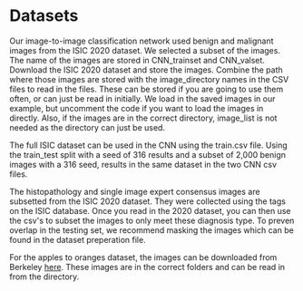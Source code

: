 # Datasets
Our image-to-image classification network used benign and malignant images from the ISIC 2020 dataset. We selected a subset of the images. The name of the images are stored in CNN_trainset and CNN_valset. Download the ISIC 2020 dataset and store the images. Combine the path where those images are stored with the image_directory names in the CSV files to read in the files. These can be stored if you are going to use them often, or can just be read in initially. We load in the saved images in our example, but uncomment the code if you want to load the images in directly. Also, if the images are in the correct directory, image_list is not needed as the directory can just be used. 

The full ISIC dataset can be used in the CNN using the train.csv file. Using the train_test split with a seed of 316 results and a subset of 2,000 benign images with a 316 seed, results in the same dataset in the two CNN csv files. 

The histopathology and single image expert consensus images are subsetted from the ISIC 2020 dataset. They were collected using the tags on the ISIC database. Once you read in the 2020 dataset, you can then use the csv's to subset the images to only meet these diagnosis type. To preven overlap in the testing set, we recommend masking the images which can be found in the dataset preperation file. 

For the apples to oranges dataset, the images can be downloaded from Berkeley [here](https://people.eecs.berkeley.edu/~taesung_park/CycleGAN/datasets/). These images are in the correct folders and can be read in from the directory.
